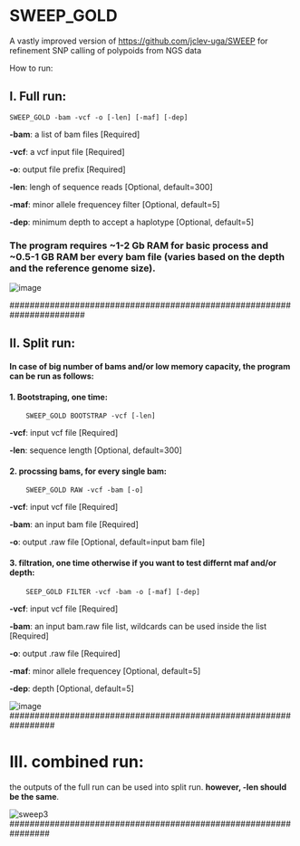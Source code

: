 # SWEEP_GOLD
A vastly improved version of https://github.com/jclev-uga/SWEEP for refinement SNP calling of polypoids from NGS data

How to run:
## I. Full run:

    SWEEP_GOLD -bam -vcf -o [-len] [-maf] [-dep]
    
**-bam**: a list of bam files [Required]

**-vcf**: a vcf input file [Required]

**-o**: output file prefix [Required]

**-len**: lengh of sequence reads [Optional, default=300]

**-maf**: minor allele frequencey filter [Optional, default=5]

**-dep**: minimum depth to accept a haplotype [Optional, default=5]

### The program requires ~1-2 Gb RAM for basic process and ~0.5-1 GB RAM ber every bam file (varies based on the depth and the reference genome size).

![image](https://user-images.githubusercontent.com/21265433/44171352-01cd9400-a0a8-11e8-80c0-bea17c0d873e.png)

#######################################################################

## II. Split run:
#### In case of big number of bams and/or low memory capacity, the program can be run as follows:

#### 1. Bootstraping, one time:
        SWEEP_GOLD BOOTSTRAP -vcf [-len]
**-vcf**: input vcf file [Required] 

**-len**: sequence length [Optional, default=300]


#### 2. procssing bams, for every single bam:
        SWEEP_GOLD RAW -vcf -bam [-o]
**-vcf**: input vcf file [Required] 

**-bam**: an input bam file [Required]

**-o**: output .raw file [Optional, default=input bam file]


#### 3. filtration, one time otherwise if you want to test differnt maf and/or depth:
        SEEP_GOLD FILTER -vcf -bam -o [-maf] [-dep]
**-vcf**: input vcf file [Required] 

**-bam**: an input bam.raw file list, wildcards can be used inside the list [Required]

**-o**: output .raw file [Required]

**-maf**: minor allele frequencey [Optional, default=5]

**-dep**: depth [Optional, default=5]

![image](https://user-images.githubusercontent.com/21265433/44171420-2de91500-a0a8-11e8-802a-ebd79bfaf365.png)
#################################################################
# III. combined run: 
the outputs of the full run can be used into split run. **however, -len should be the same**.

![sweep3](https://user-images.githubusercontent.com/21265433/44222453-85dc5600-a152-11e8-9997-735f2c84b43d.jpg)
################################################################

